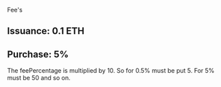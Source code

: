 Fee's

## Issuance: 0.1 ETH

## Purchase: 5%

The feePercentage is multiplied by 10. So for 0.5% must be put 5. For 5% must be 50 and so on.
